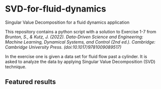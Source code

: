 # SVD-for-fluid-dynamics
Singular Value Decomposition for a fluid dynamics application

This repository contains a python script with a solution to Exercise 1-7 from <i>Brunton, S., & Kutz, J. (2022). Data-Driven Science and Engineering: Machine Learning, Dynamical Systems, and Control (2nd ed.). Cambridge: Cambridge University Press. (doi:10.1017/9781009089517)</i>

In the exercise one is given a data set for fluid flow past a cylinder. It is asked to analyze the data by applying Singular Value Decomposition (SVD) technique.

## Featured results
